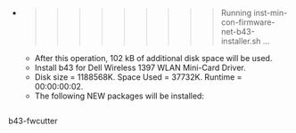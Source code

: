 * >>>>>>>>> Running inst-min-con-firmware-net-b43-installer.sh ...
  * After this operation, 102 kB of additional disk space will be used.
  * Install b43 for Dell Wireless 1397 WLAN Mini-Card Driver.
  * Disk size = 1188568K. Space Used = 37732K. Runtime = 00:00:00:02.
  * The following NEW packages will be installed:
  ```bash
b43-fwcutter
  ```
